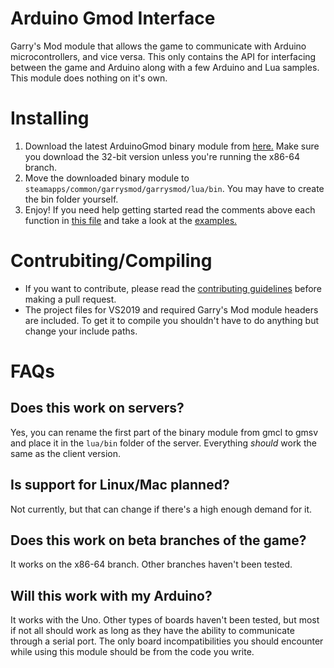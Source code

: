 # Arduino Gmod Interface
 Garry's Mod module that allows the game to communicate with Arduino microcontrollers, and vice versa. This only contains the API for interfacing between the game and Arduino along with a few Arduino and Lua samples. This module does nothing on it's own.

# Installing
 1. Download the latest ArduinoGmod binary module from [here.](https://github.com/LambdaGaming/ArduinoGmodInterface/releases) Make sure you download the 32-bit version unless you're running the x86-64 branch.
 2. Move the downloaded binary module to `steamapps/common/garrysmod/garrysmod/lua/bin`. You may have to create the bin folder yourself.
 3. Enjoy! If you need help getting started read the comments above each function in [this file](https://github.com/LambdaGaming/ArduinoGmodInterface/blob/main/ArduinoGmod/main.cpp) and take a look at the [examples.](https://github.com/LambdaGaming/ArduinoGmodInterface/tree/main/ArduinoTestCodes)

# Contrubiting/Compiling
- If you want to contribute, please read the [contributing guidelines](https://lambdagaming.github.io/contributing.html) before making a pull request.
- The project files for VS2019 and required Garry's Mod module headers are included. To get it to compile you shouldn't have to do anything but change your include paths.

# FAQs
## Does this work on servers?
 Yes, you can rename the first part of the binary module from gmcl to gmsv and place it in the `lua/bin` folder of the server. Everything *should* work the same as the client version.

## Is support for Linux/Mac planned?
 Not currently, but that can change if there's a high enough demand for it.

## Does this work on beta branches of the game?
 It works on the x86-64 branch. Other branches haven't been tested.

## Will this work with my Arduino?
 It works with the Uno. Other types of boards haven't been tested, but most if not all should work as long as they have the ability to communicate through a serial port. The only board incompatibilities you should encounter while using this module should be from the code you write.
